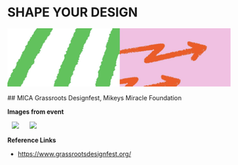 # SHAPE YOUR DESIGN

<p align="center">
<img src="MICA-banner.png">
</p>
## MICA Grassroots Designfest, Mikeys Miracle Foundation


**Images from event**

<p>
    <img src="https://picsum.photos/100/100" hspace="10" >
    <img src="https://picsum.photos/100/100" hspace="10" >
</p>

**Reference Links**
- https://www.grassrootsdesignfest.org/
